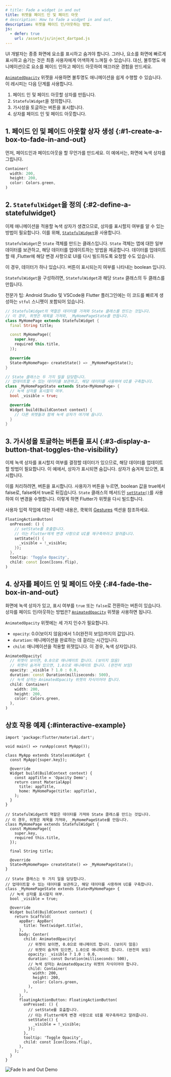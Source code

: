 ```yaml
---
# title: Fade a widget in and out
title: 위젯을 페이드 인 및 페이드 아웃
# description: How to fade a widget in and out.
description: 위젯을 페이드 인/아웃하는 방법.
js:
  - defer: true
    url: /assets/js/inject_dartpad.js
---
```


<?code-excerpt path-base="cookbook/animation/opacity_animation/"?>

UI 개발자는 종종 화면에 요소를 표시하고 숨겨야 합니다. 
그러나, 요소를 화면에 빠르게 표시하고 숨기는 것은 최종 사용자에게 어색하게 느껴질 수 있습니다. 
대신, 불투명도 애니메이션으로 요소를 페이드 인하고 페이드 아웃하여 매끄러운 경험을 만드세요.

[`AnimatedOpacity`][] 위젯을 사용하면 불투명도 애니메이션을 쉽게 수행할 수 있습니다. 
이 레시피는 다음 단계를 사용합니다.

  1. 페이드 인 및 페이드 아웃할 상자를 만듭니다.
  2. `StatefulWidget`을 정의합니다.
  3. 가시성을 토글하는 버튼을 표시합니다.
  4. 상자를 페이드 인 및 페이드 아웃합니다.

## 1. 페이드 인 및 페이드 아웃할 상자 생성 {:#1-create-a-box-to-fade-in-and-out}

먼저, 페이드인과 페이드아웃을 할 무언가를 만드세요. 
이 예에서는, 화면에 녹색 상자를 그립니다.

<?code-excerpt "lib/main.dart (Container)" replace="/^child: //g;/\),$/)/g"?>
```dart
Container(
  width: 200,
  height: 200,
  color: Colors.green,
)
```

## 2. `StatefulWidget`을 정의 {:#2-define-a-statefulwidget}

이제 애니메이션을 적용할 녹색 상자가 생겼으므로, 상자를 표시할지 여부를 알 수 있는 방법이 필요합니다. 
이를 위해, [`StatefulWidget`][]을 사용합니다.

`StatefulWidget`은 `State` 객체를 만드는 클래스입니다. 
`State` 객체는 앱에 대한 일부 데이터를 보관하고, 해당 데이터를 업데이트하는 방법을 제공합니다. 
데이터를 업데이트할 때 ,Flutter에 해당 변경 사항으로 UI를 다시 빌드하도록 요청할 수도 있습니다.

이 경우, 데이터가 하나 있습니다. 버튼이 표시되는지 여부를 나타내는 boolean 입니다.

`StatefulWidget`을 구성하려면, `StatefulWidget`과 해당 `State` 클래스의 두 클래스를 만듭니다. 

전문가 팁: Android Studio 및 VSCode용 Flutter 플러그인에는 
이 코드를 빠르게 생성하는 `stful` 스니펫이 포함되어 있습니다.

<?code-excerpt "lib/starter.dart (Starter)" remove="return Container();"?>
```dart
// StatefulWidget의 역할은 데이터를 가져와 State 클래스를 만드는 것입니다.
// 이 경우, 위젯은 제목을 가져와, _MyHomePageState를 만듭니다.
class MyHomePage extends StatefulWidget {
  final String title;

  const MyHomePage({
    super.key,
    required this.title,
  });

  @override
  State<MyHomePage> createState() => _MyHomePageState();
}

// State 클래스는 두 가지 일을 담당합니다. 
// 업데이트할 수 있는 데이터를 보관하고, 해당 데이터를 사용하여 UI를 구축합니다.
class _MyHomePageState extends State<MyHomePage> {
  // 녹색 상자를 표시할지 여부.
  bool _visible = true;

  @override
  Widget build(BuildContext context) {
    // 다른 위젯들과 함께 녹색 상자가 여기에 옵니다.
  }
}
```

## 3. 가시성을 토글하는 버튼을 표시 {:#3-display-a-button-that-toggles-the-visibility}

이제 녹색 상자를 표시할지 여부를 결정할 데이터가 있으므로, 해당 데이터를 업데이트할 방법이 필요합니다. 
이 예에서, 상자가 표시되면 숨깁니다. 상자가 숨겨져 있으면, 표시합니다.

이를 처리하려면, 버튼을 표시합니다. 
사용자가 버튼을 누르면, boolean 값을 true에서 false로, false에서 true로 뒤집습니다. 
`State` 클래스의 메서드인 [`setState()`][]를 사용하여 이 변경을 수행합니다. 
이렇게 하면 Flutter가 위젯을 다시 빌드합니다.

사용자 입력 작업에 대한 자세한 내용은, 쿡북의 [Gestures][] 섹션을 참조하세요.

<?code-excerpt "lib/main.dart (FAB)" replace="/^floatingActionButton: //g;/^\),$/)/g"?>
```dart
FloatingActionButton(
  onPressed: () {
    // setState를 호출합니다. 
    // 이는 Flutter에게 변경 사항으로 UI를 재구축하라고 알려줍니다.
    setState(() {
      _visible = !_visible;
    });
  },
  tooltip: 'Toggle Opacity',
  child: const Icon(Icons.flip),
)
```

## 4. 상자를 페이드 인 및 페이드 아웃 {:#4-fade-the-box-in-and-out}

화면에 녹색 상자가 있고, 표시 여부를 `true` 또는 `false`로 전환하는 버튼이 있습니다. 
상자를 페이드 인/아웃하는 방법은? [`AnimatedOpacity`][] 위젯을 사용하면 됩니다.

`AnimatedOpacity` 위젯에는 세 가지 인수가 필요합니다.

* `opacity`: 0.0(보이지 않음)에서 1.0(완전히 보임)까지의 값입니다.
* `duration`: 애니메이션을 완료하는 데 걸리는 시간입니다.
* `child`: 애니메이션을 적용할 위젯입니다. 이 경우, 녹색 상자입니다.

<?code-excerpt "lib/main.dart (AnimatedOpacity)" replace="/^child: //g;/^\),$/)/g"?>
```dart
AnimatedOpacity(
  // 위젯이 보이면, 0.0으로 애니메이트 합니다. (보이지 않음)
  // 위젯이 숨겨져 있으면, 1.0으로 애니메이트 합니다. (완전히 보임)
  opacity: _visible ? 1.0 : 0.0,
  duration: const Duration(milliseconds: 500),
  // 녹색 상자는 AnimatedOpacity 위젯의 자식이어야 합니다.
  child: Container(
    width: 200,
    height: 200,
    color: Colors.green,
  ),
)
```

## 상호 작용 예제 {:#interactive-example}

<?code-excerpt "lib/main.dart"?>
```dartpad title="Implicit Animation Opacity DartPad hands-on example" run="true"
import 'package:flutter/material.dart';

void main() => runApp(const MyApp());

class MyApp extends StatelessWidget {
  const MyApp({super.key});

  @override
  Widget build(BuildContext context) {
    const appTitle = 'Opacity Demo';
    return const MaterialApp(
      title: appTitle,
      home: MyHomePage(title: appTitle),
    );
  }
}

// StatefulWidget의 역할은 데이터를 가져와 State 클래스를 만드는 것입니다.
// 이 경우, 위젯은 제목을 가져와, _MyHomePageState를 만듭니다.
class MyHomePage extends StatefulWidget {
  const MyHomePage({
    super.key,
    required this.title,
  });

  final String title;

  @override
  State<MyHomePage> createState() => _MyHomePageState();
}

// State 클래스는 두 가지 일을 담당합니다. 
// 업데이트할 수 있는 데이터를 보관하고, 해당 데이터를 사용하여 UI를 구축합니다.
class _MyHomePageState extends State<MyHomePage> {
  // 녹색 상자를 표시할지 여부.
  bool _visible = true;

  @override
  Widget build(BuildContext context) {
    return Scaffold(
      appBar: AppBar(
        title: Text(widget.title),
      ),
      body: Center(
        child: AnimatedOpacity(
          // 위젯이 보이면, 0.0으로 애니메이트 합니다. (보이지 않음)
          // 위젯이 숨겨져 있으면, 1.0으로 애니메이트 합니다. (완전히 보임)
          opacity: _visible ? 1.0 : 0.0,
          duration: const Duration(milliseconds: 500),
          // 녹색 상자는 AnimatedOpacity 위젯의 자식이어야 합니다.
          child: Container(
            width: 200,
            height: 200,
            color: Colors.green,
          ),
        ),
      ),
      floatingActionButton: FloatingActionButton(
        onPressed: () {
          // setState를 호출합니다. 
          // 이는 Flutter에게 변경 사항으로 UI를 재구축하라고 알려줍니다.
          setState(() {
            _visible = !_visible;
          });
        },
        tooltip: 'Toggle Opacity',
        child: const Icon(Icons.flip),
      ),
    );
  }
}
```

<noscript>
  <img src="/assets/images/docs/cookbook/fade-in-out.gif" alt="Fade In and Out Demo" class="site-mobile-screenshot" />
</noscript>

[`AnimatedOpacity`]: {{site.api}}/flutter/widgets/AnimatedOpacity-class.html
[Gestures]: /cookbook#gestures
[`StatefulWidget`]: {{site.api}}/flutter/widgets/StatefulWidget-class.html
[`setState()`]: {{site.api}}/flutter/widgets/State/setState.html
